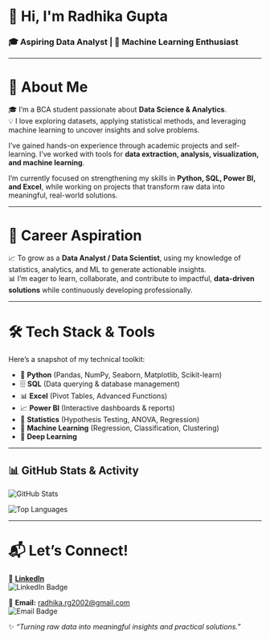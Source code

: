 # 👋 Hi, I'm Radhika Gupta

### 🎓 Aspiring Data Analyst | 🤖 Machine Learning Enthusiast

---

# 🧠 About Me
🎓 I’m a BCA student passionate about **Data Science & Analytics**.  
💡 I love exploring datasets, applying statistical methods, and leveraging machine learning to uncover insights and solve problems.  

I’ve gained hands-on experience through academic projects and self-learning. I’ve worked with tools for **data extraction, analysis, visualization, and machine learning**.  

I’m currently focused on strengthening my skills in **Python, SQL, Power BI, and Excel**, while working on projects that transform raw data into meaningful, real-world solutions.

---

# 🎯 Career Aspiration
📈 To grow as a **Data Analyst / Data Scientist**, using my knowledge of statistics, analytics, and ML to generate actionable insights.  
📊 I’m eager to learn, collaborate, and contribute to impactful, **data-driven solutions** while continuously developing professionally.

---

# 🛠️ Tech Stack & Tools
Here’s a snapshot of my technical toolkit:

- 🐍 **Python** (Pandas, NumPy, Seaborn, Matplotlib, Scikit-learn)  
- 🗄️ **SQL** (Data querying & database management)  
- 📊 **Excel** (Pivot Tables, Advanced Functions)  
- 📈 **Power BI** (Interactive dashboards & reports)  
- 📐 **Statistics** (Hypothesis Testing, ANOVA, Regression)  
- 🤖 **Machine Learning** (Regression, Classification, Clustering)  
- 🧠 **Deep Learning**  

---

## 📊 GitHub Stats & Activity

![GitHub Stats](https://github-readme-stats.vercel.app/api?username=Radhika-gupta2302&show_icons=true&theme=radical&hide_rank=true&hide=stars,prs,issues&hide_title=true)

![Top Languages](https://github-readme-stats.vercel.app/api/top-langs/?username=Radhika-gupta2302&layout=compact&theme=radical&hide_title=true)

---

# 📬 Let’s Connect!

💼 **[LinkedIn](https://www.linkedin.com/in/radhika-gupta-b0510a23b/)**  
<img src="https://img.shields.io/badge/LinkedIn-0A66C2?style=for-the-badge&logo=linkedin&logoColor=white" alt="LinkedIn Badge"/>

💌 **Email:** [radhika.rg2002@gmail.com](mailto:radhika.rg2002@gmail.com)  
<img src="https://img.shields.io/badge/Email-D14836?style=for-the-badge&logo=gmail&logoColor=white" alt="Email Badge"/>

✨ *“Turning raw data into meaningful insights and practical solutions.”*

